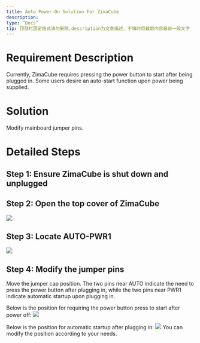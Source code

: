 ```yaml
---
title: Auto Power-On Solution For ZimaCube
description:
type: “Docs”
tip: 顶部栏固定格式请勿删除,description为文章描述，不填时将截取内容最前一段文字
---
```

# Requirement Description
Currently, ZimaCube requires pressing the power button to start after being plugged in. Some users desire an auto-start function upon power being supplied.

# Solution
Modify mainboard jumper pins.

# Detailed Steps
## Step 1: Ensure ZimaCube is shut down and unplugged

## Step 2: Open the top cover of ZimaCube
![](https://manage.icewhale.io/api/static/docs/1722413156672_image.png)

## Step 3: Locate AUTO-PWR1
![](https://manage.icewhale.io/api/static/docs/1722413204344_image.png)

## Step 4: Modify the jumper pins
Move the jumper cap position. The two pins near AUTO indicate the need to press the power button after plugging in, while the two pins near PWR1 indicate automatic startup upon plugging in.

Below is the position for requiring the power button press to start after power off:
![](https://manage.icewhale.io/api/static/docs/1722413242930_image.png)

Below is the position for automatic startup after plugging in:
![](https://manage.icewhale.io/api/static/docs/1722413266760_image.png)
You can modify the position according to your needs.